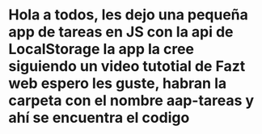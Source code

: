 # Hola a todos, les dejo una pequeña app de tareas en JS con la api de LocalStorage la app la cree siguiendo un video tutotial de Fazt web espero les guste, habran la carpeta con el nombre aap-tareas y ahí se encuentra el codigo
